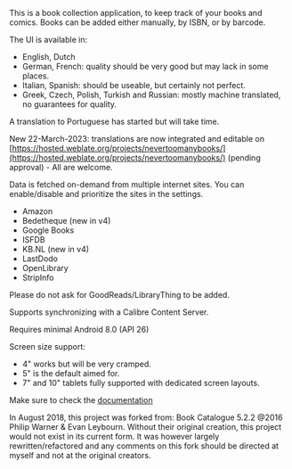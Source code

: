 <!--
  ~ @Copyright 2018-2022 HardBackNutter
  ~ @License GNU General Public License
  ~
  ~ This file is part of NeverTooManyBooks.
  ~
  ~ NeverTooManyBooks is free software: you can redistribute it and/or modify
  ~ it under the terms of the GNU General Public License as published by
  ~ the Free Software Foundation, either version 3 of the License, or
  ~ (at your option) any later version.
  ~
  ~ NeverTooManyBooks is distributed in the hope that it will be useful,
  ~ but WITHOUT ANY WARRANTY; without even the implied warranty of
  ~ MERCHANTABILITY or FITNESS FOR A PARTICULAR PURPOSE.
  ~ See the GNU General Public License for more details.
  ~
  ~ You should have received a copy of the GNU General Public License
  ~ along with NeverTooManyBooks. If not, see <http://www.gnu.org/licenses/>.
  -->

This is a book collection application, to keep track of your books and comics.
Books can be added either manually, by ISBN, or by barcode.

The UI is available in:

- English, Dutch
- German, French: quality should be very good but may lack in some places.
- Italian, Spanish: should be useable, but certainly not perfect.
- Greek, Czech, Polish, Turkish and Russian: mostly machine translated, no guarantees for quality.

A translation to Portuguese has started but will take time.

New 22-March-2023: translations are now integrated and editable
on [https://hosted.weblate.org/projects/nevertoomanybooks/](https://hosted.weblate.org/projects/nevertoomanybooks/)
(pending approval) - All are welcome.

Data is fetched on-demand from multiple internet sites.
You can enable/disable and prioritize the sites in the settings.

- Amazon
- Bedetheque (new in v4)
- Google Books
- ISFDB
- KB.NL (new in v4)
- LastDodo
- OpenLibrary
- StripInfo

Please do not ask for GoodReads/LibraryThing to be added.

Supports synchronizing with a Calibre Content Server.

Requires minimal Android 8.0 (API 26)

Screen size support:

- 4" works but will be very cramped.
- 5" is the default aimed for.
- 7" and 10" tablets fully supported with dedicated screen layouts.

Make sure to check the [documentation](https://github.com/tfonteyn/NeverTooManyBooks/wiki)

In August 2018, this project was forked from:
Book Catalogue 5.2.2 @2016 Philip Warner & Evan Leybourn.
Without their original creation, this project would not exist in its
current form. It was however largely rewritten/refactored and any
comments on this fork should be directed at myself and not
at the original creators.
